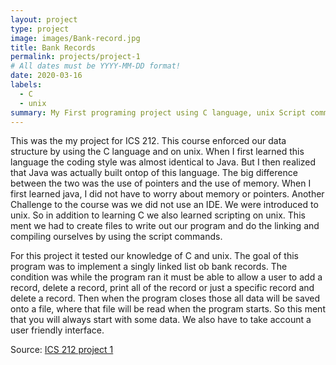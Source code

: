 ```yaml
---
layout: project
type: project
image: images/Bank-record.jpg
title: Bank Records
permalink: projects/project-1
# All dates must be YYYY-MM-DD format!
date: 2020-03-16
labels:
  - C
  - unix
summary: My First programing project using C language, unix Script commands, and makefiles.
---
```


<div class="ui small rounded images">
  
</div>
This was the my project for ICS 212. This course enforced our data structure by using the C language and on unix. When I first learned this language the coding style was almost identical to Java. But I then realized that Java was actually built ontop of this language. The big difference between the two was the use of pointers and the use of memory. When I first learned java, I did not have to worry about memory or pointers. Another Challenge to the course was we did not use an IDE. We were introduced to unix. So in addition to learning C we also learned scripting on unix. This ment we had to create files to write out our program and do the linking and compiling ourselves by using the script commands. 

For this project it tested our knowledge of C and unix. The goal of this program was to implement a singly linked list ob bank records. The condition was while the program ran it must be able to allow a user to add a record, delete a record, print all of the record or just a specific record and delete a record. Then when the program closes those all data will be saved onto a file, where that file will be read when the program starts. So this ment that you will always start with some data. We also have to take account a user friendly interface.


Source: <a href="https://github.com/buccatm/ICS212-C"><i class="large github icon "></i>ICS 212 project 1</a>




